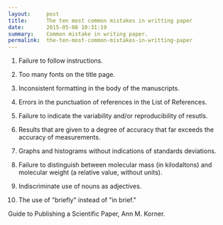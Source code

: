```yaml
---
layout:     post
title:      The ten most common mistakes in writting paper
date:       2015-05-08 10:31:19
summary:    Common mistake in writing paper.
permalink:	the-ten-most-common-mistakes-in-writting-paper
---
```


1. Failure to follow instructions.

2. Too many fonts on the title page.

3. Inconsistent formatting in the body of the manuscripts.

4. Errors in the punctuation of references in the List of References.

5. Failure to indicate the variability and/or reproducibility of resutls.

6. Results that are given to a degree of accuracy that far exceeds the accuracy of measurements.

7. Graphs and histograms without indications of standards deviations.

8. Failure to distinguish between molecular mass (in kilodaltons) and molecular weight (a relative value, without units).

9. Indiscriminate use of nouns as adjectives.

10. The use of "briefly" instead of "in brief."

 

Guide to Publishing a Scientific Paper, Ann M. Korner.